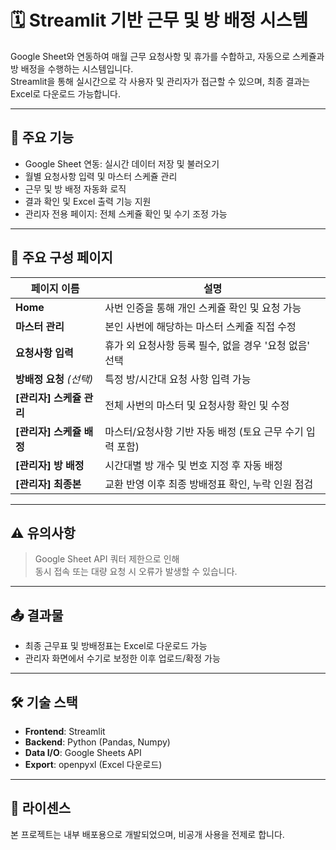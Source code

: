 # 🗓️ Streamlit 기반 근무 및 방 배정 시스템

Google Sheet와 연동하여 매월 근무 요청사항 및 휴가를 수합하고, 자동으로 스케쥴과 방 배정을 수행하는 시스템입니다.  
Streamlit을 통해 실시간으로 각 사용자 및 관리자가 접근할 수 있으며, 최종 결과는 Excel로 다운로드 가능합니다.

---

## 🚀 주요 기능

- Google Sheet 연동: 실시간 데이터 저장 및 불러오기
- 월별 요청사항 입력 및 마스터 스케쥴 관리
- 근무 및 방 배정 자동화 로직
- 결과 확인 및 Excel 출력 기능 지원
- 관리자 전용 페이지: 전체 스케쥴 확인 및 수기 조정 가능

---

## 📂 주요 구성 페이지

| 페이지 이름 | 설명 |
|-------------|------|
| **Home** | 사번 인증을 통해 개인 스케쥴 확인 및 요청 가능 |
| **마스터 관리** | 본인 사번에 해당하는 마스터 스케쥴 직접 수정 |
| **요청사항 입력** | 휴가 외 요청사항 등록 필수, 없을 경우 '요청 없음' 선택 |
| **방배정 요청** *(선택)* | 특정 방/시간대 요청 사항 입력 가능 |
| **[관리자] 스케쥴 관리** | 전체 사번의 마스터 및 요청사항 확인 및 수정 |
| **[관리자] 스케쥴 배정** | 마스터/요청사항 기반 자동 배정 (토요 근무 수기 입력 포함) |
| **[관리자] 방 배정** | 시간대별 방 개수 및 번호 지정 후 자동 배정 |
| **[관리자] 최종본** | 교환 반영 이후 최종 방배정표 확인, 누락 인원 점검 |

---

## ⚠️ 유의사항

> Google Sheet API 쿼터 제한으로 인해  
> 동시 접속 또는 대량 요청 시 오류가 발생할 수 있습니다.  

---

## 📤 결과물

- 최종 근무표 및 방배정표는 Excel로 다운로드 가능
- 관리자 화면에서 수기로 보정한 이후 업로드/확정 가능

---

## 🛠️ 기술 스택

- **Frontend**: Streamlit
- **Backend**: Python (Pandas, Numpy)
- **Data I/O**: Google Sheets API
- **Export**: openpyxl (Excel 다운로드)

---

## 📄 라이센스

본 프로젝트는 내부 배포용으로 개발되었으며, 비공개 사용을 전제로 합니다.
